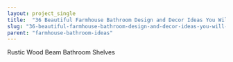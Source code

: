 ```yaml
---
layout: project_single
title:  "36 Beautiful Farmhouse Bathroom Design and Decor Ideas You Will Go Crazy For"
slug: "36-beautiful-farmhouse-bathroom-design-and-decor-ideas-you-will-go-crazy-for"
parent: "farmhouse-bathroom-ideas"
---
```

Rustic Wood Beam Bathroom Shelves